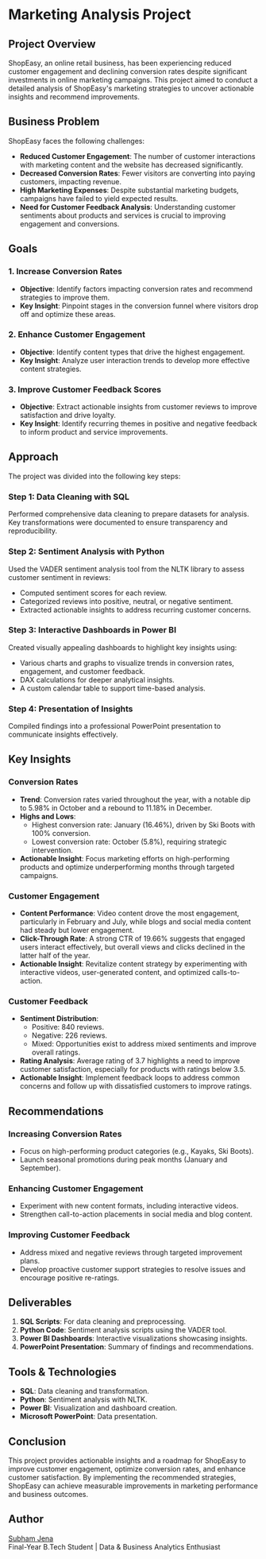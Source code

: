 # Marketing Analysis Project

## Project Overview
ShopEasy, an online retail business, has been experiencing reduced customer engagement and declining conversion rates despite significant investments in online marketing campaigns. This project aimed to conduct a detailed analysis of ShopEasy's marketing strategies to uncover actionable insights and recommend improvements.

## Business Problem
ShopEasy faces the following challenges:

- **Reduced Customer Engagement**: The number of customer interactions with marketing content and the website has decreased significantly.
- **Decreased Conversion Rates**: Fewer visitors are converting into paying customers, impacting revenue.
- **High Marketing Expenses**: Despite substantial marketing budgets, campaigns have failed to yield expected results.
- **Need for Customer Feedback Analysis**: Understanding customer sentiments about products and services is crucial to improving engagement and conversions.

## Goals
### 1. Increase Conversion Rates
- **Objective**: Identify factors impacting conversion rates and recommend strategies to improve them.
- **Key Insight**: Pinpoint stages in the conversion funnel where visitors drop off and optimize these areas.

### 2. Enhance Customer Engagement
- **Objective**: Identify content types that drive the highest engagement.
- **Key Insight**: Analyze user interaction trends to develop more effective content strategies.

### 3. Improve Customer Feedback Scores
- **Objective**: Extract actionable insights from customer reviews to improve satisfaction and drive loyalty.
- **Key Insight**: Identify recurring themes in positive and negative feedback to inform product and service improvements.

## Approach
The project was divided into the following key steps:

### Step 1: Data Cleaning with SQL
Performed comprehensive data cleaning to prepare datasets for analysis. Key transformations were documented to ensure transparency and reproducibility.

### Step 2: Sentiment Analysis with Python
Used the VADER sentiment analysis tool from the NLTK library to assess customer sentiment in reviews:
- Computed sentiment scores for each review.
- Categorized reviews into positive, neutral, or negative sentiment.
- Extracted actionable insights to address recurring customer concerns.

### Step 3: Interactive Dashboards in Power BI
Created visually appealing dashboards to highlight key insights using:
- Various charts and graphs to visualize trends in conversion rates, engagement, and customer feedback.
- DAX calculations for deeper analytical insights.
- A custom calendar table to support time-based analysis.

### Step 4: Presentation of Insights
Compiled findings into a professional PowerPoint presentation to communicate insights effectively.

## Key Insights

### Conversion Rates
- **Trend**: Conversion rates varied throughout the year, with a notable dip to 5.98% in October and a rebound to 11.18% in December.
- **Highs and Lows**:
  - Highest conversion rate: January (16.46%), driven by Ski Boots with 100% conversion.
  - Lowest conversion rate: October (5.8%), requiring strategic intervention.
- **Actionable Insight**: Focus marketing efforts on high-performing products and optimize underperforming months through targeted campaigns.

### Customer Engagement
- **Content Performance**: Video content drove the most engagement, particularly in February and July, while blogs and social media content had steady but lower engagement.
- **Click-Through Rate**: A strong CTR of 19.66% suggests that engaged users interact effectively, but overall views and clicks declined in the latter half of the year.
- **Actionable Insight**: Revitalize content strategy by experimenting with interactive videos, user-generated content, and optimized calls-to-action.

### Customer Feedback
- **Sentiment Distribution**:
  - Positive: 840 reviews.
  - Negative: 226 reviews.
  - Mixed: Opportunities exist to address mixed sentiments and improve overall ratings.
- **Rating Analysis**: Average rating of 3.7 highlights a need to improve customer satisfaction, especially for products with ratings below 3.5.
- **Actionable Insight**: Implement feedback loops to address common concerns and follow up with dissatisfied customers to improve ratings.

## Recommendations
### Increasing Conversion Rates
- Focus on high-performing product categories (e.g., Kayaks, Ski Boots).
- Launch seasonal promotions during peak months (January and September).

### Enhancing Customer Engagement
- Experiment with new content formats, including interactive videos.
- Strengthen call-to-action placements in social media and blog content.

### Improving Customer Feedback
- Address mixed and negative reviews through targeted improvement plans.
- Develop proactive customer support strategies to resolve issues and encourage positive re-ratings.

## Deliverables
1. **SQL Scripts**: For data cleaning and preprocessing.
2. **Python Code**: Sentiment analysis scripts using the VADER tool.
3. **Power BI Dashboards**: Interactive visualizations showcasing insights.
4. **PowerPoint Presentation**: Summary of findings and recommendations.

## Tools & Technologies
- **SQL**: Data cleaning and transformation.
- **Python**: Sentiment analysis with NLTK.
- **Power BI**: Visualization and dashboard creation.
- **Microsoft PowerPoint**: Data presentation.

## Conclusion
This project provides actionable insights and a roadmap for ShopEasy to improve customer engagement, optimize conversion rates, and enhance customer satisfaction. By implementing the recommended strategies, ShopEasy can achieve measurable improvements in marketing performance and business outcomes.

## Author
[Subham Jena](https://github.com/Subham-Jena)  
Final-Year B.Tech Student | Data & Business Analytics Enthusiast

